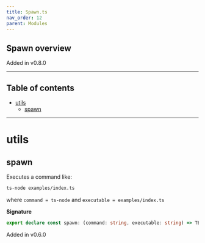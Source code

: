 ```yaml
---
title: Spawn.ts
nav_order: 12
parent: Modules
---
```


## Spawn overview

Added in v0.8.0

---

<h2 class="text-delta">Table of contents</h2>

- [utils](#utils)
  - [spawn](#spawn)

---

# utils

## spawn

Executes a command like:

```sh
ts-node examples/index.ts
```

where `command = ts-node` and `executable = examples/index.ts`

**Signature**

```ts
export declare const spawn: (command: string, executable: string) => TE.TaskEither<string, void>
```

Added in v0.6.0
